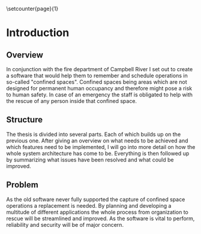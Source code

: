 \setcounter{page}{1}
<!-- Goal: 300 Words -->
# Introduction

## Overview

In conjunction with the fire department of Campbell River I set out to create a software that would help them to remember and schedule operations in so-called "confined spaces". Confined spaces being areas which are not designed for permanent human occupancy and therefore might pose a risk to human safety. In case of an emergency the staff is obligated to help with the rescue of any person inside that confined space.

## Structure

The thesis is divided into several parts. Each of which builds up on the previous one. After giving an overview on what needs to be achieved and which features need to be implemented, I will go into more detail on how the whole system architecture has come to be. Everything is then followed up by summarizing what issues have been resolved and what could be improved.

<!-- What problem does this thesis try to solve? -->
<!-- How will I address this issue? -->
## Problem
As the old software never fully supported the capture of confined space operations a replacement is needed. By planning and developing a multitude of different applications the whole process from organization to rescue will be streamlined and improved. As the software is vital to perform, reliability and security will be of major concern.
